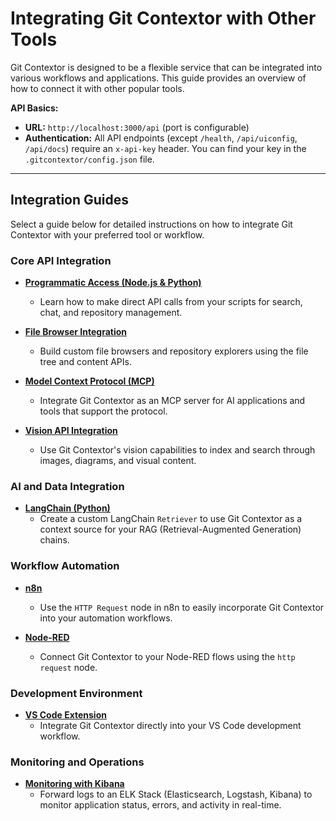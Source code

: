 # Integrating Git Contextor with Other Tools

Git Contextor is designed to be a flexible service that can be integrated into various workflows and applications. This guide provides an overview of how to connect it with other popular tools.

**API Basics:**
- **URL:** `http://localhost:3000/api` (port is configurable)
- **Authentication:** All API endpoints (except `/health`, `/api/uiconfig`, `/api/docs`) require an `x-api-key` header. You can find your key in the `.gitcontextor/config.json` file.

---

## Integration Guides

Select a guide below for detailed instructions on how to integrate Git Contextor with your preferred tool or workflow.

### Core API Integration

*   [**Programmatic Access (Node.js & Python)**](./integrations/programmatic.md)
    *   Learn how to make direct API calls from your scripts for search, chat, and repository management.

*   [**File Browser Integration**](./integrations/file-browser.md)
    *   Build custom file browsers and repository explorers using the file tree and content APIs.

*   [**Model Context Protocol (MCP)**](./integrations/mcp.md)
    *   Integrate Git Contextor as an MCP server for AI applications and tools that support the protocol.

*   [**Vision API Integration**](./integrations/vision.md)
    *   Use Git Contextor's vision capabilities to index and search through images, diagrams, and visual content.

### AI and Data Integration

*   [**LangChain (Python)**](./integrations/langchain.md)
    *   Create a custom LangChain `Retriever` to use Git Contextor as a context source for your RAG (Retrieval-Augmented Generation) chains.

### Workflow Automation

*   [**n8n**](./integrations/n8n.md)
    *   Use the `HTTP Request` node in n8n to easily incorporate Git Contextor into your automation workflows.

*   [**Node-RED**](./integrations/node-red.md)
    *   Connect Git Contextor to your Node-RED flows using the `http request` node.

### Development Environment

*   [**VS Code Extension**](./integrations/vscode.md)
    *   Integrate Git Contextor directly into your VS Code development workflow.

### Monitoring and Operations

*   [**Monitoring with Kibana**](./integrations/kibana.md)
    *   Forward logs to an ELK Stack (Elasticsearch, Logstash, Kibana) to monitor application status, errors, and activity in real-time.
